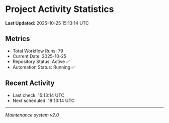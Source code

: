 # Project Activity Statistics

**Last Updated:** 2025-10-25 15:13:14 UTC

## Metrics
- Total Workflow Runs: 79
- Current Date: 2025-10-25
- Repository Status: Active ✅
- Automation Status: Running ✅

## Recent Activity
- Last check: 15:13:14 UTC
- Next scheduled: 18:13:14 UTC

---
*Maintenance system v2.0*
